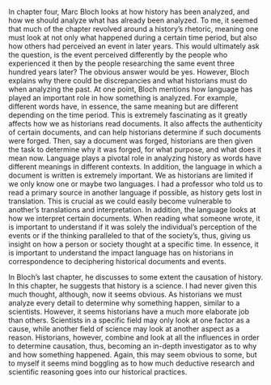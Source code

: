 In chapter four, Marc Bloch looks at how history has been analyzed, and how we should analyze what has already been analyzed.  To me, it seemed that much of the chapter revolved around a history’s rhetoric, meaning one must look at not only what happened during a certain time period, but also how others had perceived an event in later years.  This would ultimately ask the question, is the event perceived differently by the people who experienced it then by the people researching the same event three hundred years later?  The obvious answer would be yes.  However, Bloch explains why there could be discrepancies and what historians must do when analyzing the past.  At one point, Bloch mentions how language has played an important role in how something is analyzed.  For example, different words have, in essence, the same meaning but are different depending on the time period.  This is extremely fascinating as it greatly affects how we as historians read documents.   It also affects the authenticity of certain documents, and can help historians determine if such documents were forged.  Then, say a document was forged, historians are then given the task to determine why it was forged, for what purpose, and what does it mean now.  Language plays a pivotal role in analyzing history as words have different meanings in different contexts.  In addition, the language in which a document is written is extremely important.  We as historians are limited if we only know one or maybe two languages.  I had a professor who told us to read a primary source in another language if possible, as history gets lost in translation. This is crucial as we could easily become vulnerable to another’s translations and interpretation.  In addition, the language looks at how we interpret certain documents.  When reading what someone wrote, it is important to understand if it was solely the individual’s perception of the events or if the thinking paralleled to that of the society’s, thus, giving us insight on how a person or society thought at a specific time.  In essence, it is important to understand the impact language has on historians in correspondence to deciphering historical documents and events. 

In Bloch’s last chapter, he discusses to some extent the causation of history.  In this chapter, he suggests that history is a science.  I had never given this much thought, although, now it seems obvious. As historians we must analyze every detail to determine why something happen, similar to a scientists. However, it seems historians have a much more elaborate job than others.  Scientists in a specific field may only look at one factor as a cause, while another field of science may look at another aspect as a reason.  Historians, however, combine and look at all the influences in order to determine causation, thus, becoming an in-depth investigator as to why and how something happened.  Again, this may seem obvious to some, but to myself it seems mind boggling as to how much deductive research and scientific reasoning goes into our historical practices. 

